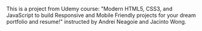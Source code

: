 This is a project from Udemy course: "Modern HTML5, CSS3, and JavaScript to build Responsive and Mobile Friendly projects for your dream portfolio and resume!" instructed by Andrei Neagoie and Jacinto Wong.

